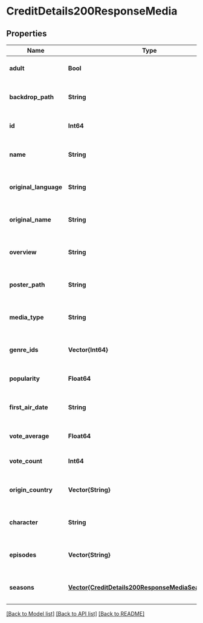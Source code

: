 # CreditDetails200ResponseMedia


## Properties
Name | Type | Description | Notes
------------ | ------------- | ------------- | -------------
**adult** | **Bool** |  | [optional] [default to true]
**backdrop_path** | **String** |  | [optional] [default to nothing]
**id** | **Int64** |  | [optional] [default to 0]
**name** | **String** |  | [optional] [default to nothing]
**original_language** | **String** |  | [optional] [default to nothing]
**original_name** | **String** |  | [optional] [default to nothing]
**overview** | **String** |  | [optional] [default to nothing]
**poster_path** | **String** |  | [optional] [default to nothing]
**media_type** | **String** |  | [optional] [default to nothing]
**genre_ids** | **Vector{Int64}** |  | [optional] [default to nothing]
**popularity** | **Float64** |  | [optional] [default to 0]
**first_air_date** | **String** |  | [optional] [default to nothing]
**vote_average** | **Float64** |  | [optional] [default to 0]
**vote_count** | **Int64** |  | [optional] [default to 0]
**origin_country** | **Vector{String}** |  | [optional] [default to nothing]
**character** | **String** |  | [optional] [default to nothing]
**episodes** | **Vector{String}** |  | [optional] [default to nothing]
**seasons** | [**Vector{CreditDetails200ResponseMediaSeasonsInner}**](CreditDetails200ResponseMediaSeasonsInner.md) |  | [optional] [default to nothing]


[[Back to Model list]](../README.md#models) [[Back to API list]](../README.md#api-endpoints) [[Back to README]](../README.md)


